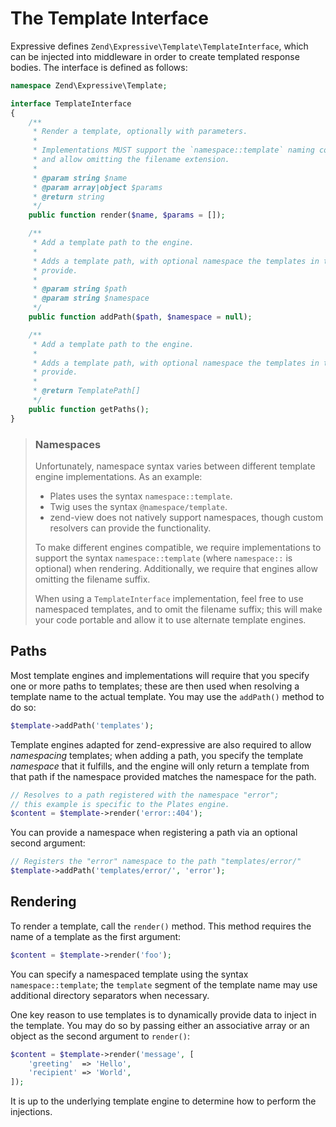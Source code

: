 # The Template Interface

Expressive defines `Zend\Expressive\Template\TemplateInterface`, which can be
injected into middleware in order to create templated response bodies. The
interface is defined as follows:

```php
namespace Zend\Expressive\Template;

interface TemplateInterface
{
    /**
     * Render a template, optionally with parameters.
     *
     * Implementations MUST support the `namespace::template` naming convention,
     * and allow omitting the filename extension.
     *
     * @param string $name
     * @param array|object $params
     * @return string
     */
    public function render($name, $params = []);

    /**
     * Add a template path to the engine.
     *
     * Adds a template path, with optional namespace the templates in that path
     * provide.
     *
     * @param string $path
     * @param string $namespace
     */
    public function addPath($path, $namespace = null);

    /**
     * Add a template path to the engine.
     *
     * Adds a template path, with optional namespace the templates in that path
     * provide.
     *
     * @return TemplatePath[]
     */
    public function getPaths();
}
```

> ### Namespaces
>
> Unfortunately, namespace syntax varies between different template engine
> implementations. As an example:
>
> - Plates uses the syntax `namespace::template`.
> - Twig uses the syntax `@namespace/template`.
> - zend-view does not natively support namespaces, though custom resolvers
>   can provide the functionality.
>
> To make different engines compatible, we require implementations to support
> the syntax `namespace::template` (where `namespace::` is optional) when
> rendering. Additionally, we require that engines allow omitting the filename
> suffix.
>
> When using a `TemplateInterface` implementation, feel free to use namespaced
> templates, and to omit the filename suffix; this will make your code portable
> and allow it to use alternate template engines.


## Paths

Most template engines and implementations will require that you specify one or
more paths to templates; these are then used when resolving a template name to
the actual template. You may use the `addPath()` method to do so:

```php
$template->addPath('templates');
```

Template engines adapted for zend-expressive are also required to allow
*namespacing* templates; when adding a path, you specify the template
*namespace* that it fulfills, and the engine will only return a template from
that path if the namespace provided matches the namespace for the path.

```php
// Resolves to a path registered with the namespace "error";
// this example is specific to the Plates engine.
$content = $template->render('error::404');
```

You can provide a namespace when registering a path via an optional second
argument:

```php
// Registers the "error" namespace to the path "templates/error/"
$template->addPath('templates/error/', 'error');
```

## Rendering

To render a template, call the `render()` method. This method requires the name
of a template as the first argument:

```php
$content = $template->render('foo');
```

You can specify a namespaced template using the syntax `namespace::template`;
the `template` segment of the template name may use additional directory
separators when necessary.

One key reason to use templates is to dynamically provide data to inject in the
template. You may do so by passing either an associative array or an object as
the second argument to `render()`:

```php
$content = $template->render('message', [
    'greeting'  => 'Hello',
    'recipient' => 'World',
]);
```

It is up to the underlying template engine to determine how to perform the
injections.
